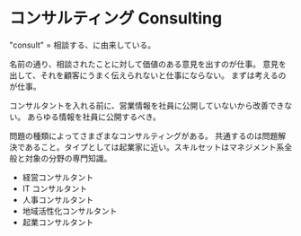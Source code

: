# コンサルティング Consulting

"consult" = 相談する、に由来している。

名前の通り、相談されたことに対して価値のある意見を出すのが仕事。
意見を出して、それを顧客にうまく伝えられないと仕事にならない。
まずは考えるのが仕事。

コンサルタントを入れる前に、営業情報を社員に公開していないから改善できない。
あらゆる情報を社員に公開するべき。

問題の種類によってさまざまなコンサルティングがある。
共通するのは問題解決であること。タイプとしては起業家に近い。スキルセットはマネジメント系全般と対象の分野の専門知識。

- 経営コンサルタント
- IT コンサルタント
- 人事コンサルタント
- 地域活性化コンサルタント
- 起業コンサルタント
